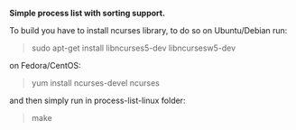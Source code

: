 **Simple process list with sorting support.**

To build you have to install ncurses library, to do so on Ubuntu/Debian run:
> sudo apt-get install libncurses5-dev libncursesw5-dev

on Fedora/CentOS:

> yum install ncurses-devel ncurses

and then simply run in process-list-linux folder:

> make
